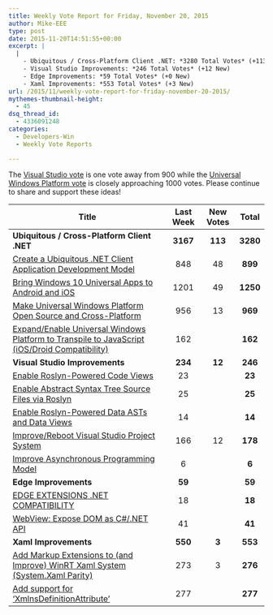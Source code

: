 ```yaml
---
title: Weekly Vote Report for Friday, November 20, 2015
author: Mike-EEE
type: post
date: 2015-11-20T14:51:55+00:00
excerpt: |
  |
    - Ubiquitous / Cross-Platform Client .NET: *3280 Total Votes* (+113 New)
    - Visual Studio Improvements: *246 Total Votes* (+12 New)
    - Edge Improvements: *59 Total Votes* (+0 New)
    - Xaml Improvements: *553 Total Votes* (+3 New)
url: /2015/11/weekly-vote-report-for-friday-november-20-2015/
mythemes-thumbnail-height:
  - 45
dsq_thread_id:
  - 4336091248
categories:
  - Developers-Win
  - Weekly Vote Reports

---
```

The [Visual Studio vote][1] is one vote away from 900 while the [Universal Windows Platform vote][2] is closely approaching 1000 votes. Please continue to share and support these ideas!

| Title                                                                                              | Last Week |      <span class="new">New Votes</span>       |  Total   |
| -------------------------------------------------------------------------------------------------- |:---------:|:---------------------------------------------:|:--------:|
| **Ubiquitous / Cross-Platform Client .NET**                                                        | **3167**  | <span class="new"><strong>113</strong></span> | **3280** |
| [Create a Ubiquitous .NET Client Application Development Model][1]                                 |    848    |          <span class="new">48</span>          | **899**  |
| [Bring Windows 10 Universal Apps to Android and iOS][3]                                            |   1201    |          <span class="new">49</span>          | **1250** |
| [Make Universal Windows Platform Open Source and Cross-Platform][2]                                |    956    |          <span class="new">13</span>          | **969**  |
| [Expand/Enable Universal Windows Platform to Transpile to JavaScript (iOS/Droid Compatibility)][4] |    162    |           <span class="new"></span>           | **162**  |
| **Visual Studio Improvements**                                                                     |  **234**  | <span class="new"><strong>12</strong></span>  | **246**  |
| [Enable Roslyn-Powered Code Views][5]                                                              |    23     |           <span class="new"></span>           |  **23**  |
| [Enable Abstract Syntax Tree Source Files via Roslyn][6]                                           |    25     |           <span class="new"></span>           |  **25**  |
| [Enable Roslyn-Powered Data ASTs and Data Views][7]                                                |    14     |           <span class="new"></span>           |  **14**  |
| [Improve/Reboot Visual Studio Project System][8]                                                   |    166    |          <span class="new">12</span>          | **178**  |
| [Improve Asynchronous Programming Model][9]                                                        |     6     |           <span class="new"></span>           |  **6**   |
| **Edge Improvements**                                                                              |  **59**   |  <span class="new"><strong></strong></span>   |  **59**  |
| [EDGE EXTENSIONS .NET COMPATIBILITY][10]                                                           |    18     |           <span class="new"></span>           |  **18**  |
| [WebView: Expose DOM as C#/.NET API][11]                                                           |    41     |           <span class="new"></span>           |  **41**  |
| **Xaml Improvements**                                                                              |  **550**  |  <span class="new"><strong>3</strong></span>  | **553**  |
| [Add Markup Extensions to (and Improve) WinRT Xaml System (System.Xaml Parity)][12]                |    273    |          <span class="new">3</span>           | **276**  |
| [Add support for &#8216;XmlnsDefinitionAttribute&#8217;][13]                                       |    277    |           <span class="new"></span>           | **277**  |

 [1]: http://visualstudio.uservoice.com/forums/121579-visual-studio/suggestions/10027638-create-a-ubiquitous-net-client-application-develo
 [2]: https://wpdev.uservoice.com/forums/110705-dev-platform/suggestions/7989744-make-universal-windows-platform-open-source-and-cr
 [3]: https://visualstudio.uservoice.com/forums/121579-visual-studio-2015/suggestions/8912350-bring-windows-10-universal-apps-to-android-and-ios
 [4]: https://wpdev.uservoice.com/forums/110705-dev-platform/suggestions/7897380-expand-enable-universal-windows-platform-to-transp
 [5]: http://visualstudio.uservoice.com/forums/121579-visual-studio/suggestions/10020390-enable-roslyn-powered-code-views
 [6]: http://visualstudio.uservoice.com/forums/121579-visual-studio-2015/suggestions/7066885-enable-abstract-syntax-tree-source-files-via-rosly
 [7]: http://visualstudio.uservoice.com/forums/121579-visual-studio/suggestions/10020525-enable-roslyn-powered-data-asts-and-data-views
 [8]: http://visualstudio.uservoice.com/forums/121579-visual-studio/suggestions/9347001-improve-reboot-visual-studio-project-system
 [9]: http://visualstudio.uservoice.com/forums/121579-visual-studio/suggestions/9126493-improve-asynchronous-programming-model
 [10]: https://wpdev.uservoice.com/forums/257854-microsoft-edge-developer/suggestions/9467958-edge-extensions-net-compatibility
 [11]: https://wpdev.uservoice.com/forums/110705-dev-platform/suggestions/9126583-webview-expose-dom-as-c-net-api
 [12]: https://wpdev.uservoice.com/forums/110705-dev-platform/suggestions/7232264-add-markup-extensions-to-and-improve-winrt-xaml
 [13]: https://wpdev.uservoice.com/forums/110705-universal-windows-platform/suggestions/9523650-add-support-for-xmlnsdefinitionattribute